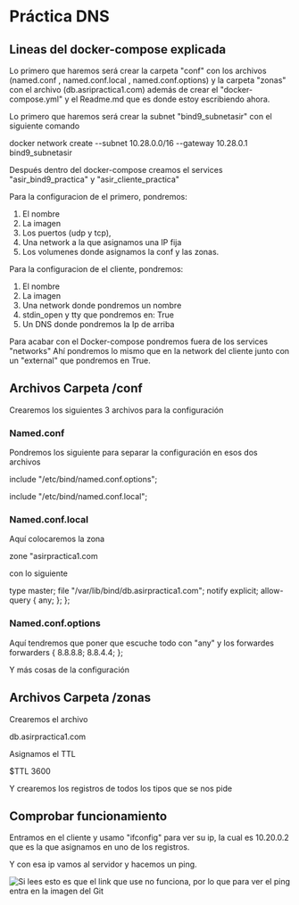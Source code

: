 # Práctica DNS

## Lineas del docker-compose explicada
Lo primero que haremos será crear la carpeta "conf" con los archivos (named.conf , named.conf.local , named.conf.options) y la carpeta "zonas" con el archivo (db.asripractica1.com) además de crear el "docker-compose.yml" y el Readme.md que es donde estoy escribiendo ahora.

Lo primero que haremos será crear la subnet "bind9_subnetasir" con el siguiente comando

docker network create --subnet 10.28.0.0/16 --gateway 10.28.0.1 bind9_subnetasir

Después dentro del docker-compose creamos el services "asir_bind9_practica" y "asir_cliente_practica"

Para la configuracion de el primero, pondremos:

1. El nombre
2. La imagen
3. Los puertos (udp y tcp),
4. Una network a la que asignamos una IP fija
5. Los volumenes donde asignamos la conf y las zonas.

Para la configuracion de el cliente, pondremos:

1. El nombre
2. La imagen 
3. Una network donde pondremos un nombre
4. stdin_open y tty que pondremos en: True
5. Un DNS donde pondremos la Ip de arriba

Para acabar con el Docker-compose pondremos fuera de los services "networks"
Ahí pondremos lo mismo que en la network del cliente junto con un "external" que pondremos en True.


## Archivos Carpeta /conf
Crearemos los siguientes 3 archivos para la configuración

### Named.conf
Pondremos los siguiente para separar la configuración en esos dos archivos

include "/etc/bind/named.conf.options";

include "/etc/bind/named.conf.local";

### Named.conf.local
Aquí colocaremos la zona

zone "asirpractica1.com

con lo siguiente

type master;
        file "/var/lib/bind/db.asirpractica1.com";
        notify explicit;
        allow-query {
                any;
                };
    };



### Named.conf.options

Aquí tendremos que poner que escuche todo con "any" y los forwardes
forwarders {
                8.8.8.8;
                8.8.4.4;
        };

Y más cosas de la configuración



## Archivos Carpeta /zonas
Crearemos el archivo

db.asirpractica1.com

Asignamos el TTL

$TTL    3600

Y crearemos los registros de todos los tipos que se nos pide

## Comprobar funcionamiento

Entramos en el cliente y usamo "ifconfig" para ver su ip, la cual es 10.20.0.2 que es la que asignamos en uno de los registros. 

Y con esa ip vamos al servidor y hacemos un ping.

![Si lees esto es que el link que use no funciona, por lo que para ver el ping entra en la imagen del Git](/home/hugo/Documentos/SRI/practica1/Ping.png)
